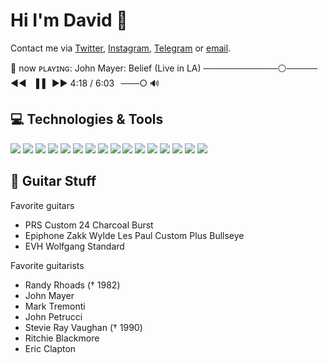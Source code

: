 # Hi I'm David 👋


Contact me via [Twitter](https://twitter.com/Kirboyyy), [Instagram](https://www.instagram.com/uukirbyy/), [Telegram](https://t.me/davidcaudill) or [email](mailto:david.caudill@live.de).

🎼 now ᴘʟᴀʏɪɴɢ: John Mayer: Belief (Live in LA) ────────────⚪───── ◄◄⠀▐▐⠀►► 4:18 / 6:03⠀───○ 🔊

## 💻 Technologies & Tools
![](https://img.shields.io/badge/OS-Linux-informational?style=flat&logo=linux&logoColor=white&color=045C84)
![](https://img.shields.io/badge/OS-Mac_OS-informational?style=flat&logo=apple&logoColor=white&color=045C84)
![](https://img.shields.io/badge/OS-Windows-informational?style=flat&logo=windows&logoColor=white&color=045C84)
![](https://img.shields.io/badge/Editor-IntelliJ_IDEA-informational?style=flat&logo=intellij-idea&logoColor=white&color=045C84)
![](https://img.shields.io/badge/Framework-Spring_Boot-informational?style=flat&logo=spring&logoColor=white&color=045C84)
![](https://img.shields.io/badge/Framework-React-informational?style=flat&logo=react&logoColor=white&color=045C84)
![](https://img.shields.io/badge/Code-Java-informational?style=flat&logo=java&logoColor=white&color=045C84)
![](https://img.shields.io/badge/Code-JavaScript-informational?style=flat&logo=javascript&logoColor=white&color=045C84)
![](https://img.shields.io/badge/Code-Python-informational?style=flat&logo=python&logoColor=white&color=045C84)
![](https://img.shields.io/badge/Shell-Bash-informational?style=flat&logo=gnu-bash&logoColor=white&color=045C84)
![](https://img.shields.io/badge/Database-MariaDB-informational?style=flat&logo=mariadb&logoColor=white&color=045C84)
![](https://img.shields.io/badge/Database-MongoDB-informational?style=flat&logo=mongodb&logoColor=white&color=045C84)
![](https://img.shields.io/badge/Tools-Docker-informational?style=flat&logo=docker&logoColor=white&color=045C84)
![](https://img.shields.io/badge/Tools-Kubernetes-informational?style=flat&logo=kubernetes&logoColor=white&color=045C84)
![](https://img.shields.io/badge/Tools-LaTeX-informational?style=flat&logo=latex&logoColor=white&color=045C84)
![](https://img.shields.io/badge/Cloud-Microsoft_Azure-informational?style=flat&logo=microsoft-azure&logoColor=white&color=045C84)

## 🎸 Guitar Stuff
Favorite guitars
- PRS Custom 24 Charcoal Burst
- Epiphone Zakk Wylde Les Paul Custom Plus Bullseye 
- EVH Wolfgang Standard

Favorite guitarists
- Randy Rhoads († 1982)
- John Mayer
- Mark Tremonti
- John Petrucci
- Stevie Ray Vaughan († 1990)
- Ritchie Blackmore
- Eric Clapton
